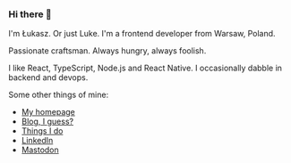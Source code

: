 ### Hi there 👋

I'm Łukasz. Or just Luke. I'm a frontend developer from Warsaw, Poland.

Passionate craftsman. Always hungry, always foolish.

I like React, TypeScript, Node.js and React Native. I occasionally dabble in backend and devops.

Some other things of mine:

* [My homepage](https://www.lukaszwojcik.net/)
* [Blog, I guess?](https://www.offbeatbits.com/)
* [Things I do](https://www.lukem.net/)
* [LinkedIn](https://www.linkedin.com/in/lukaszwojcik/)
* [Mastodon](https://mastodon.lukem.net/@lukem)

